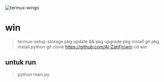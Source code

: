![termux-wingo](https://user-images.githubusercontent.com/124359194/216607661-12b970fe-4675-415a-92d5-2a9985335630.jpg)

# win


> termux-setup-storage
> pkg update && pkg upgrade
> pkg install git
> pkg install python
> git clone https://github.com/Al-ZahFir/win
> cd win

## untuk run
> python main.py

